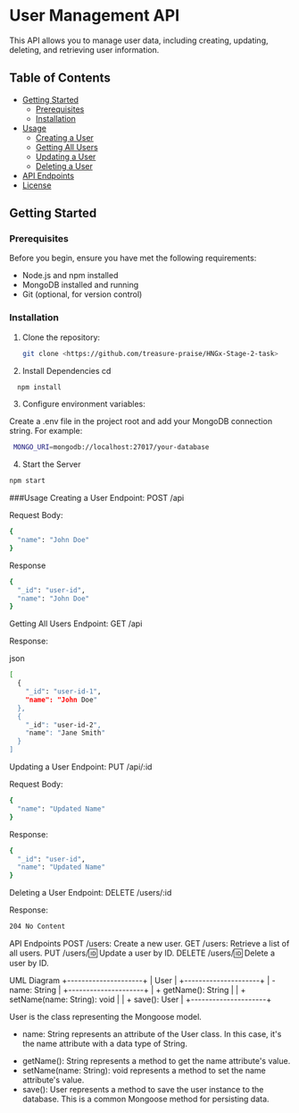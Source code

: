# User Management API

This API allows you to manage user data, including creating, updating, deleting, and retrieving user information.

## Table of Contents

- [Getting Started](#getting-started)
  - [Prerequisites](#prerequisites)
  - [Installation](#installation)
- [Usage](#usage)
  - [Creating a User](#creating-a-user)
  - [Getting All Users](#getting-all-users)
  - [Updating a User](#updating-a-user)
  - [Deleting a User](#deleting-a-user)
- [API Endpoints](#api-endpoints)
- [License](#license)

## Getting Started

### Prerequisites

Before you begin, ensure you have met the following requirements:

- Node.js and npm installed
- MongoDB installed and running
- Git (optional, for version control)

### Installation

1. Clone the repository:

   ```bash
   git clone <https://github.com/treasure-praise/HNGx-Stage-2-task>
   ```

2. Install Dependencies
   cd <stage2>

```bash
  npm install
```

3. Configure environment variables:

Create a .env file in the project root and add your MongoDB connection string. For example:

```bash
 MONGO_URI=mongodb://localhost:27017/your-database

```

4. Start the Server

```bash
npm start
```

###Usage
Creating a User
Endpoint: POST /api

Request Body:

```bash
{
  "name": "John Doe"
}
```

Response

```bash
{
  "_id": "user-id",
  "name": "John Doe"
}
```

Getting All Users
Endpoint: GET /api

Response:

json

```bash
[
  {
    "_id": "user-id-1",
    "name": "John Doe"
  },
  {
    "_id": "user-id-2",
    "name": "Jane Smith"
  }
]

```

Updating a User
Endpoint: PUT /api/:id

Request Body:

```bash
{
  "name": "Updated Name"
}
```

Response:

```bash
{
  "_id": "user-id",
  "name": "Updated Name"
}
```

Deleting a User
Endpoint: DELETE /users/:id

Response:

```bash
204 No Content
```

API Endpoints
POST /users: Create a new user.
GET /users: Retrieve a list of all users.
PUT /users/:id: Update a user by ID.
DELETE /users/:id: Delete a user by ID.

UML Diagram
+---------------------+
| User |
+---------------------+
| - name: String |
+---------------------+
| + getName(): String |
| + setName(name: String): void |
| + save(): User |
+---------------------+

User is the class representing the Mongoose model.

- name: String represents an attribute of the User class. In this case, it's the name attribute with a data type of String.

* getName(): String represents a method to get the name attribute's value.
* setName(name: String): void represents a method to set the name attribute's value.
* save(): User represents a method to save the user instance to the database. This is a common Mongoose method for persisting data.

